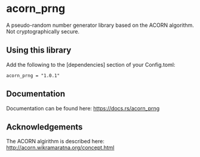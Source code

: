 # acorn_prng
A pseudo-random number generator library based on the ACORN algorithm.
Not cryptographically secure.

## Using this library
Add the following to the [dependencies] section of your Config.toml:
```
acorn_prng = "1.0.1"
```

## Documentation
Documentation can be found here: https://docs.rs/acorn_prng

## Acknowledgements
The ACORN algirithm is described here: http://acorn.wikramaratna.org/concept.html
